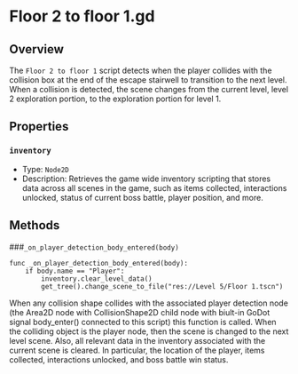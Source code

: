 # Floor 2 to floor 1.gd

## Overview
The `Floor 2 to floor 1` script detects when the player collides with the collision box at the end of the escape stairwell to transition to the next level. When a collision is detected, the scene changes from the current level, level 2 exploration portion, to the exploration portion for level 1.

## Properties

### `inventory`

- Type: `Node2D`
- Description: Retrieves the game wide inventory scripting that stores data across all scenes in the game, such as items collected, interactions unlocked, status of current boss battle, player position, and more.

## Methods

###`_on_player_detection_body_entered(body)` 

```gdscript
func _on_player_detection_body_entered(body):
	if body.name == "Player":
		inventory.clear_level_data()
		get_tree().change_scene_to_file("res://Level 5/Floor 1.tscn")
```
When any collision shape collides with the associated player detection node (the Area2D node with CollisionShape2D child node with biult-in GoDot signal body_enter() connected to this script) this function is called. When the colliding object is the player node, then the scene is changed to the next level scene. Also, all relevant data in the inventory associated with the current scene is cleared. In particular, the location of the player, items collected, interactions unlocked, and boss battle win status.